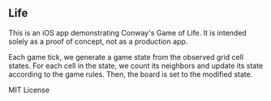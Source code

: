Life
-----------------

This is an iOS app demonstrating Conway's Game of Life. It is intended solely as a proof of concept, not as a production app.

Each game tick, we generate a game state from the observed grid cell states. For each cell in the state, we count its neighbors and update its state according to the game rules. Then, the board is set to the modified state. 

MIT License
